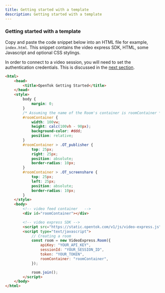 ```yaml
---
title: Getting started with a template
description: Getting started with a template
---
```


### Getting started with a template
Copy and paste the code snippet below into an HTML file for example, `index.html`. This snippet contains the video express SDK, HTML, some Javascript and optional CSS stylings.

In order to connect to a video session, you will need to set the authentication credentials. This is discussed in the [next section](/video/tutorials/create-video-conferencing-app-express/video/create-video-conferencing-app-express/javascript/auth-setup/javascript).

```html
<html>
    <head>
        <title>OpenTok Getting Started</title>
    </head>
    <style>
        body {
            margin: 0;
        }
        /* Assuming the name of the Room's container is roomContainer */
        #roomContainer {
            width: 100vw;
            height: calc(100vh - 90px);
            background-color: #ddd;
            position: relative;
        }
        #roomContainer > .OT_publisher {
            top: 25px;
            right: 25px;
            position: absolute;
            border-radius: 10px;
        }
        #roomContainer > .OT_screenshare {
            top: 25px;
            left: 25px;
            position: absolute;
            border-radius: 10px;
        }
    </style>
    <body>
        <!-- video feed container   -->
        <div id="roomContainer"></div>

        <!-- video express SDK -->
        <script src="https://static.opentok.com/v1/js/video-express.js"></script>
        <script type="text/javascript">
            // Creating a room
            const room = new VideoExpress.Room({
                apiKey: "YOUR_API_KEY",
                sessionId: "YOUR_SESSION_ID",
                token: "YOUR_TOKEN",
                roomContainer: "roomContainer",
            });

            room.join();
        </script>
    </body>
</html>
```

